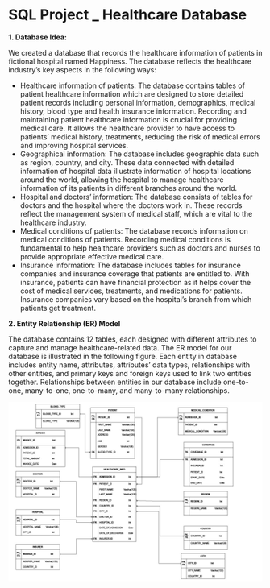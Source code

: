 # SQL Project _ Healthcare Database

**1. Database Idea:**

We created a database that records the healthcare information of patients in fictional hospital named Happiness. The database reflects the healthcare industry’s key aspects in the 
following ways:
- Healthcare information of patients: The database contains tables of patient healthcare information which are designed to store detailed patient records including personal information, demographics, medical history, blood type and health insurance information. Recording and maintaining patient 
healthcare information is crucial for providing medical care. It allows the healthcare provider to 
have access to patients’ medical history, treatments, reducing the risk of medical errors and 
improving hospital services.
- Geographical information: The database includes geographic data such as region, country, and 
city. These data connected with detailed information of hospital data illustrate information of 
hospital locations around the world, allowing the hospital to manage healthcare information of its 
patients in different branches around the world.
- Hospital and doctors’ information: The database consists of tables for doctors and the hospital 
where the doctors work in. These records reflect the management system of medical staff, which 
are vital to the healthcare industry.
- Medical conditions of patients: The database records information on medical conditions of 
patients. Recording medical conditions is fundamental to help healthcare providers such as doctors 
and nurses to provide appropriate effective medical care. 
- Insurance information: The database includes tables for insurance companies and insurance 
coverage that patients are entitled to. With insurance, patients can have financial protection as it 
helps cover the cost of medical services, treatments, and medications for patients. Insurance 
companies vary based on the hospital’s branch from which patients get treatment.

<P style="page-break-before: always">

**2. Entity Relationship (ER) Model**

The database contains 12 tables, each designed with different attributes to capture and manage 
healthcare-related data. The ER model for our database is illustrated in the following figure. Each 
entity in database includes entity name, attributes, attributes’ data types, relationships with other 
entities, and primary keys and foreign keys used to link two entities together. Relationships 
between entities in our database include one-to-one, many-to-one, one-to-many, and many-to-many relationships.

<img src="images/ER_model.jpg" alt="ER_Model" width="900"/>


